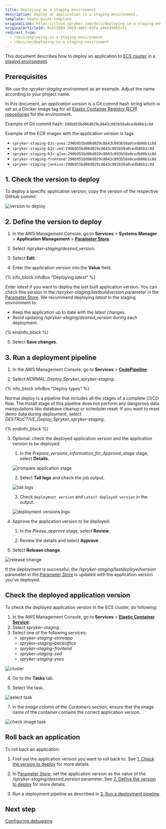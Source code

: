 ```yaml
---
title: Deploying in a staging environment
description: Deploy an application in a staging environment.
template: howto-guide-template
originalLink: https://cloud.spryker.com/docs/deploying-in-a-staging-environment
originalArticleId: 9a152894-26bd-488f-8dfa-a8e645063c51
redirect_from:
  - /docs/deploying-in-a-staging-environment
  - /docs/en/deploying-in-a-staging-environment
---
```


This document describes how to deploy an application to [ECS cluster](https://docs.aws.amazon.com/AmazonECS/latest/developerguide/clusters.html) in a [staging environment](/docs/cloud/dev/spryker-cloud-commerce-os/environments-overview.html#staging-stage).


## Prerequisites
We use the *spryker-staging* environment as an example. Adjust the name according to your project name.

In this document, an *application version* is a Git commit hash string which is set as a Docker Image tag for all [Elastic Container Registry (ECR) repositories](https://docs.aws.amazon.com/AmazonECR/latest/userguide/Repositories.html) for the environment.

Example of Git commit hash: `290b955bd06d029c8643c093b58a0cedb86b1c8d`

Example of the ECR images with the application version in tags:

* `spryker-staging-b2c-yves:290b955bd06d029c8643c093b58a0cedb86b1c8d`
* `spryker-staging-b2c-zed:290b955bd06d029c8643c093b58a0cedb86b1c8d`
* `spryker-staging-b2c-glue:290b955bd06d029c8643c093b58a0cedb86b1c8d`
* `spryker-staging-frontend:290b955bd06d029c8643c093b58a0cedb86b1c8d`
* `spryker-staging-jenkins:290b955bd06d029c8643c093b58a0cedb86b1c8d`




## 1. Check the version to deploy

To deploy a specific application version, copy the version of the respective GitHub commit:


![version to deploy](https://spryker.s3.eu-central-1.amazonaws.com/cloud-docs/Spryker+Cloud/Deploying+in+a+staging+environment/version-to-deploy.png)





## 2. Define the version to deploy

1. In the AWS Management Console, go to **Services** > **Systems Manager** > **Application Management** > **[Parameter Store](https://eu-central-1.console.aws.amazon.com/systems-manager/parameters/)**.

2. Select */spryker-staging/desired_version*.

3. Select **Edit**.

4. Enter the application version into the **Value** field.

{% info_block infoBox "Deploying *latest*" %}

Enter *latest* if you want to deploy the last built application version. You can check this version in the */spryker-staging/lastbuildversion* parameter in the [Parameter Store](https://eu-central-1.console.aws.amazon.com/systems-manager/parameters). We recommend deploying *latest* in the staging environment to:
* Keep the application up to date with the latest changes.
* Avoid updating */spryker-staging/desired_version* during each deployment.

{% endinfo_block %}



5. Select **Save changes**.


## 3. Run a deployment pipeline

1. In the AWS Management Console, go to **Services** > **[CodePipeline](https://eu-central-1.console.aws.amazon.com/codesuite/codepipeline/pipelines)**.

2. Select *NORMAL_Deploy_Spryker_spryker-staging*.


{% info_block infoBox "Deploy types" %}

Normal deploy is a pipeline that includes all the stages of a complete CI/CD flow.  The Install stage of this pipeline does not perform any dangerous data manipulations like database cleanup or scheduler reset. If you want to reset demo data during deployment, select *DESTRUCTIVE_Deploy_Spryker_spryker-staging*.

{% endinfo_block %}


3. Optional: check the deployed application version and the application version to be deployed:

    1. In the *Prepare_versions_information_for_Approval_stage* stage, select **Details**.

    ![compare application stage](https://spryker.s3.eu-central-1.amazonaws.com/cloud-docs/Spryker+Cloud/Deploying+in+a+staging+environment/compare-application-stage.png)


    2. Select **Tail logs** and check the job output.



    ![tail logs](https://spryker.s3.eu-central-1.amazonaws.com/cloud-docs/Spryker+Cloud/Deploying+in+a+staging+environment/tail-logs.png)

    3. Check `Deploymnet version` and `Latest deployed version` in the output.



    ![deployment versions logs](https://spryker.s3.eu-central-1.amazonaws.com/cloud-docs/Spryker+Cloud/Deploying+in+a+staging+environment/deployment-versions-logs-staging.png)

4. Approve the application version to be deployed:

    1. In the *Please_approve* stage, select **Review**.

    2. Review the details and select **Approve**.

5. Select **Release change**.

![release change](https://spryker.s3.eu-central-1.amazonaws.com/cloud-docs/Spryker+Cloud/Deploying+in+a+staging+environment/release-change-staging.png)

If the deployment is successful, the */spryker-staging/lastdeployedversion* parameter in the [Parameter Store](https://eu-central-1.console.aws.amazon.com/systems-manager/parameters) is updated with the application version you’ve deployed.


## Check the deployed application version
To check the deployed application version in the ECS cluster, do following:

1. In the AWS Management Console, go to **Services** > **[Elastic Container Service](https://eu-central-1.console.aws.amazon.com/ecs/home?region=eu-central-1)**.
2. Select *spryker-staging*.
3. Select one of the following services:
    * *spryker-staging-storeapp*
    * *spryker-staging-backoffice*
    * *spryker-staging-frontend*
    * *spryker-staging-zed*
    * *spryker-staging-yves*

![cluster](https://spryker.s3.eu-central-1.amazonaws.com/cloud-docs/Spryker+Cloud/Deploying+in+a+staging+environment/cluster-spryker-stage.png)

4. Go to the **Tasks** tab.

5. Select the task.

![select task](https://spryker.s3.eu-central-1.amazonaws.com/cloud-docs/Spryker+Cloud/Deploying+in+a+staging+environment/select-task-stage.png)

7. In the *Image* column of the *Containers* section, ensure that the image name of the container contains the correct application version.

![check image task](https://spryker.s3.eu-central-1.amazonaws.com/cloud-docs/Spryker+Cloud/Deploying+in+a+staging+environment/check-image-task-stage.png)

## Roll back an application
To roll back an application:

1. Find out the application version you want to roll back to. See [1. Check the version to deploy](#check-the-version-to-deploy) for more details.

2. In [Parameter Store](https://eu-central-1.console.aws.amazon.com/systems-manager/parameters/), set the application version as the value of the */spryker-staging/desired_version* parameter. See [2. Define the version to deploy](#define-the-version-to-deploy) for more details.

3. Run a deployment pipeline as described in [3. Run a deployment pipeline](#run-a-deployment-pipeline).


## Next step
[Configuring debugging](/docs/cloud/dev/spryker-cloud-commerce-os/configuring-debugging.html)
